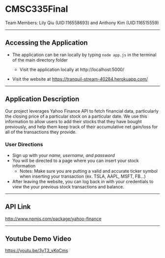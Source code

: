# CMSC335Final 

Team Members: Lily Qiu (UID:116558693) and Anthony Kim (UID:116515559)

-----
## Accessing the Application
* The application can be ran locally by typing `node app.js` in the terminal of the main directory folder
  * Visit the application locally at http://localhost:5000/

* Visit the website at https://tranquil-stream-40284.herokuapp.com/

-----
## Application Description
Our project leverages Yahoo Finance API to fetch financial data, particularly the closing price of a particular stock on a particular date.
We use this information to allow users to add their stocks that they have bought previously, and help them keep track of their accumulative net gain/loss for all of the transactions they provide. 

### User Directions
* Sign up with your *name, username, and password*
* You will be directed to a page where you can insert your stock information
  * Notes: Make sure you are putting a valid and accurate ticker symbol when inserting your transaction (ex. TSLA, AAPL, MSFT, FB...)
* After leaving the website, you can log back in with your credentials to view the your previous stock transactions and balance.

---
## API Link 
http://www.npmjs.com/package/yahoo-finance

---
## Youtube Demo Video
https://youtu.be/3yT3_yKqCms

  
